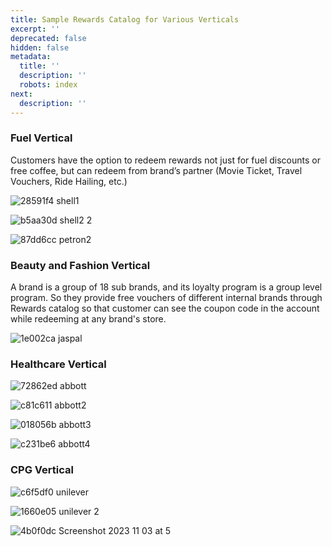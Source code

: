 ```yaml
---
title: Sample Rewards Catalog for Various Verticals
excerpt: ''
deprecated: false
hidden: false
metadata:
  title: ''
  description: ''
  robots: index
next:
  description: ''
---
```

### Fuel Vertical

Customers have the option to redeem rewards not just for fuel discounts or free coffee, but can redeem from brand’s partner (Movie Ticket, Travel Vouchers, Ride Hailing, etc.)

![28591f4 shell1](https://files.readme.io/28591f4-shell1.jpg)

![b5aa30d shell2 2](https://files.readme.io/b5aa30d-shell2_2.jpg)

![87dd6cc petron2](https://files.readme.io/87dd6cc-petron2.jpg)

### Beauty and Fashion Vertical

A brand is a group of 18 sub brands, and its loyalty program is a group level program. So they provide free vouchers of different internal brands through Rewards catalog so that customer can see the coupon code in the account while redeeming at any brand's store.

![1e002ca jaspal](https://files.readme.io/1e002ca-jaspal.png)

### Healthcare Vertical

![72862ed abbott](https://files.readme.io/72862ed-abbott.jpg)

![c81c611 abbott2](https://files.readme.io/c81c611-abbott2.jpg)

![018056b abbott3](https://files.readme.io/018056b-abbott3.png)

![c231be6 abbott4](https://files.readme.io/c231be6-abbott4.png)

### CPG Vertical

![c6f5df0 unilever](https://files.readme.io/c6f5df0-unilever.jpg)

![1660e05 unilever 2](https://files.readme.io/1660e05-unilever_2.jpg)

![4b0f0dc Screenshot 2023 11 03 at 5](https://files.readme.io/4b0f0dc-Screenshot_2023-11-03_at_5.49.53_PM.png)
